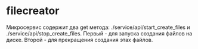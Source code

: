 # filecreator
Микросервис содержит два get метода: ./service/api/start_create_files и ./service/api/stop_create_files. 
Первый - для запуска создания файлов на диске. Второй - для прекращения создания этах файлов.
